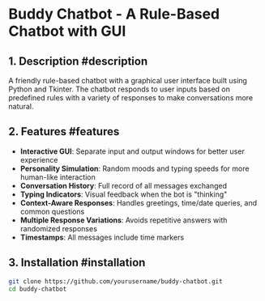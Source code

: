 # Buddy Chatbot - A Rule-Based Chatbot with GUI

## 1. Description #description
A friendly rule-based chatbot with a graphical user interface built using Python and Tkinter. The chatbot responds to user inputs based on predefined rules with a variety of responses to make conversations more natural.

## 2. Features #features
- **Interactive GUI**: Separate input and output windows for better user experience
- **Personality Simulation**: Random moods and typing speeds for more human-like interaction
- **Conversation History**: Full record of all messages exchanged
- **Typing Indicators**: Visual feedback when the bot is "thinking"
- **Context-Aware Responses**: Handles greetings, time/date queries, and common questions
- **Multiple Response Variations**: Avoids repetitive answers with randomized responses
- **Timestamps**: All messages include time markers

## 3. Installation #installation
```bash
git clone https://github.com/yourusername/buddy-chatbot.git
cd buddy-chatbot
